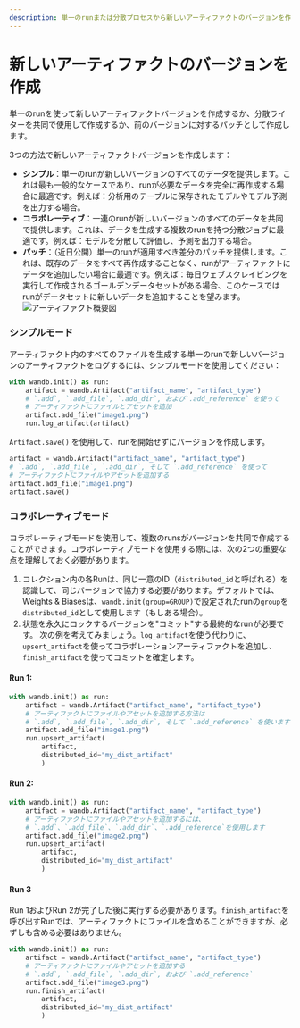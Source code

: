 ```yaml
---
description: 単一のrunまたは分散プロセスから新しいアーティファクトのバージョンを作成します。
---
```


# 新しいアーティファクトのバージョンを作成

<head>
    <title>単一およびマルチプロセスのRunsから新しいアーティファクトのバージョンを作成します。</title>
</head>
単一のrunを使って新しいアーティファクトバージョンを作成するか、分散ライターを共同で使用して作成するか、前のバージョンに対するパッチとして作成します。

3つの方法で新しいアーティファクトバージョンを作成します：

* **シンプル**：単一のrunが新しいバージョンのすべてのデータを提供します。これは最も一般的なケースであり、runが必要なデータを完全に再作成する場合に最適です。例えば：分析用のテーブルに保存されたモデルやモデル予測を出力する場合。
* **コラボレーティブ**：一連のrunが新しいバージョンのすべてのデータを共同で提供します。これは、データを生成する複数のrunを持つ分散ジョブに最適です。例えば：モデルを分散して評価し、予測を出力する場合。
* **パッチ**：（近日公開）単一のrunが適用すべき差分のパッチを提供します。これは、既存のデータをすべて再作成することなく、runがアーティファクトにデータを追加したい場合に最適です。例えば：毎日ウェブスクレイピングを実行して作成されるゴールデンデータセットがある場合、このケースではrunがデータセットに新しいデータを追加することを望みます。
![アーティファクト概要図](/images/artifacts/create_new_artifact_version.png)

### シンプルモード

アーティファクト内のすべてのファイルを生成する単一のrunで新しいバージョンのアーティファクトをログするには、シンプルモードを使用してください：

```python
with wandb.init() as run:
    artifact = wandb.Artifact("artifact_name", "artifact_type")
    # `.add`, `.add_file`, `.add_dir`, および`.add_reference` を使って
    # アーティファクトにファイルとアセットを追加
    artifact.add_file("image1.png")
    run.log_artifact(artifact)
```
`Artifact.save()` を使用して、runを開始せずにバージョンを作成します。

```python
artifact = wandb.Artifact("artifact_name", "artifact_type")
# `.add`, `.add_file`, `.add_dir`, そして `.add_reference` を使って
# アーティファクトにファイルやアセットを追加する
artifact.add_file("image1.png")
artifact.save()
```
### コラボレーティブモード

コラボレーティブモードを使用して、複数のrunsがバージョンを共同で作成することができます。コラボレーティブモードを使用する際には、次の2つの重要な点を理解しておく必要があります。

1. コレクション内の各Runは、同じ一意のID（`distributed_id`と呼ばれる）を認識して、同じバージョンで協力する必要があります。デフォルトでは、Weights & Biasesは、`wandb.init(group=GROUP)`で設定されたrunの`group`を`distributed_id`として使用します（もしある場合）。
2. 状態を永久にロックするバージョンを"コミット"する最終的なrunが必要です。
次の例を考えてみましょう。`log_artifact`を使う代わりに、`upsert_artifact`を使ってコラボレーションアーティファクトを追加し、`finish_artifact`を使ってコミットを確定します。

#### Run 1:

```python
with wandb.init() as run:
    artifact = wandb.Artifact("artifact_name", "artifact_type")
    # アーティファクトにファイルやアセットを追加する方法は
    # `.add`, `.add_file`, `.add_dir`, そして `.add_reference` を使います
    artifact.add_file("image1.png")
    run.upsert_artifact(
        artifact, 
        distributed_id="my_dist_artifact"
        )     
```
#### Run 2:

```python
with wandb.init() as run:
    artifact = wandb.Artifact("artifact_name", "artifact_type")
    # アーティファクトにファイルやアセットを追加するには、
    # `.add`、`.add_file`、`.add_dir`、`.add_reference`を使用します
    artifact.add_file("image2.png")
    run.upsert_artifact(
        artifact, 
        distributed_id="my_dist_artifact"
        )
```
#### Run 3

Run 1およびRun 2が完了した後に実行する必要があります。`finish_artifact`を呼び出すRunでは、アーティファクトにファイルを含めることができますが、必ずしも含める必要はありません。

```python
with wandb.init() as run:
    artifact = wandb.Artifact("artifact_name", "artifact_type")
    # アーティファクトにファイルやアセットを追加する
    # `.add`, `.add_file`, `.add_dir`, および `.add_reference`
    artifact.add_file("image3.png")
    run.finish_artifact(
        artifact, 
        distributed_id="my_dist_artifact"
        )
```